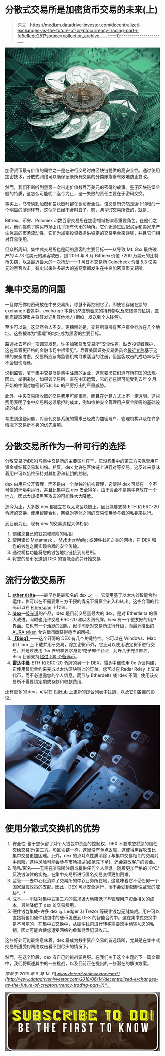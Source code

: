 # 分散式交易所是加密货币交易的未来(上)

> 原文：<https://medium.datadriveninvestor.com/decentralized-exchanges-as-the-future-of-cryptocurrency-trading-part-i-fd5effcde251?source=collection_archive---------0----------------------->

![](img/c0d1f6fa02f4f992ec1270cbccf82a9b.png)

加密货币最有价值的属性之一是在进行交易时由区块链提供的高安全性。通过使用加密技术，分散式网络可以确保记录所有交易的分类账能够有效地防止篡改。

然而，我们不断听到黑客一次带走价值数百万美元的密码的故事。鉴于区块链堡垒般的特质，这怎么可能呢？迄今为止，这一失败的责任主要在于密码交换。

事实上，尽管谈到加密和区块链时都在谈论安全性，但交易所仍然是这个领域的一个明显的薄弱环节，这似乎已经不合时宜了。嗯，*集中式*交易所做的，就是…

Bittrex、币安、Poloniex 和数百家交易所在加密领域扮演着重要角色。在他们之间，他们提供了购买市场上几乎所有代币的场所。它们还通过匹配买家和卖家来产生急需的市场流动性，它们为加密投资者提供稳定的交易平台来赚钱，并且它们相对容易使用。

但众所周知，集中式交易所也是网络黑客的主要目标——从导致 Mt. Gox 最终破产的 4.73 亿美元的黑客攻击，到 2016 年 8 月 Bitfinex 价值 7200 万美元的比特币失窃，以及最近最大的一次抢劫——1 月日本交易所 Coincheck 价值 5.3 亿美元的黑客攻击。有史以来许多最大的盗窃案都发生在中央加密货币交易所。

# **集中交易的问题**

一旦你把你的密码放在中央交易所，你就不再控制它了。即使它存储在您的 exchange 钱包中，exchange 本身仍然控制着您的持有物以及您钱包的私钥，直到您提取硬币并将其发送到其他地方(例如，发送到个人钱包)。

至少可以说，这显然令人不安。更糟糕的是，交易所将所有客户资金存放在几个地址。这些被称为“蜜罐”的地址成为黑客的主要目标。

路透社去年的一项调查发现，许多加密货币交易所“安全性差，缺乏投资者保护，这在监管更严格的金融市场中很常见”。尽管美国证券交易委员会[最近宣称](https://www.reuters.com/article/us-usa-sec-crypto/u-s-regulator-urges-registration-of-cryptocurrency-exchanges-idUSKCN1GJ2PB)基于这样的安全考虑，交易所应该向监管机构寻求适当的注册，但黑客攻击的成功率似乎不会很快降低。

说到监管，鉴于集中交易所是集中注册的企业，这就要求它们遵守所在国的法规。因此，举例来说，如果该交易所一直在中国运营，它的存在很可能受到去年 9 月开始的中国对加密货币和 ico 的严厉打击的严重威胁。

此外，中央交易所收取的交易费用可能很高，而且在计算方式上不一定透明。这些费用表明了集中交易所必须承担的成本，例如维护安全管理用户资金所需的基础设施的成本。

考虑到这些问题，对替代交易系统的需求已经成为加密用户、管理机构以及在许多情况下交易所本身的优先事项。

# **分散交易所作为一种可行的选择**

分散交易所(DEX)与集中交易所的主要区别在于，它没有集中的第三方来保管用户资金或结算交易和纠纷。相反，dex 允许在区块链上进行对等交易，这反过来意味着用户可以始终保持对其加密和私钥的控制。

dex 由用户公开管理，而不是由一个单独的机构管理，这使得 dex 可以在一个不可信的环境中运行，并且比集中式 dex 安全得多。由于资金不是集中存放在一个地方，因此大规模黑客攻击的可能性大大降低。

迄今为止，大多数 dex 都建立在以太坊区块链上，因此能够支持 ETH 和 ERC-20 令牌的交换。使用智能合约，网络对等体之间的交易使用参与者的私钥来执行。

到目前为止，现有 dex 的交易流程大体相似:

1.  创建您自己的钱包和随附的私钥
2.  使用诸如 [Metamask](https://metamask.io/) 、 [MyEtherWallet](https://www.myetherwallet.com/) 或硬件钱包之类的网桥，在 DEX 和您的钱包之间实现令牌的安全传输。
3.  通过桥接功能将您的钱包地址链接到交易所。
4.  将您的硬币发送到 DEX 的智能合约并开始交易

# **流行分散交易所**

1.  [**ether delta**](https://etherdelta.com/)——最早也是最知名的 dex 之一。它使用基于以太坊的智能合约运作，你可以在不需要第三方干预的情况下将资金转入和转出。这些合同的代码可以在 [Etherscan](https://etherscan.io/address/0x8d12a197cb00d4747a1fe03395095ce2a5cc6819#code) 上找到。
2.  [**Idex**](https://idex.market/eth/aura)—[极光道](https://auroradao.com/)的产品，Idex 是目前交易量最大的 dex，是对 Etherdelta 的重大改进。同时也允许交易 ERC-20 和以太网令牌，Idex 有一个更友好的用户界面。它也有一个活跃的团队，似乎不断对交易所进行升级，而最近推出的 [AURA token](https://auroradao.com/faq/) 允许做市商获得适当的回报。
3.  [**【Bisq】**](https://bisq.network/faq/)——这个开源的 DEX 有几个关键特性。它可以在 Windows、Mac 和 Linux 上下载并用于交易，除加密货币外，它还可以使用法定货币进行交易，并通过使用 Tor 网络和要求身份/电子邮件验证，允许几乎完全匿名。Bisq 目前支持[超过 100 个备选币](https://bisq.network/faq/#altcoins)。
4.  [**雷达中继**](https://radarrelay.com/)–ETH 和 ERC-20 令牌的另一个 DEX，雷达中继使用 0x 协议构建，它使用智能合约来完成以太坊区块链上的订单。您可以在 Radar Relay 上交易代币，而不必透露您的个人信息，而且与 Etherdelta 或 Idex 不同，使用该交易所不需要锁定期或存款和取款费用。

还有更多的 dex，可以在 [GitHub](https://github.com/distribuyed/index) 上更新的综合列表中找到，以及它们各自的协议。

![](img/266e42e9005e5671e3ea7c91e635a25b.png)

# **使用分散式交换机的优势**

1.  安全性-鉴于您保留了对个人钱包中资金的控制权，DEX 不要求您将您的信任交给交易所/第三方。和区块链一样，这里没有单点故障，这使得黑客攻击比集中交易更加困难。此外，dex 的点对点性质消除了与集中交易相关的交易对手风险，这种风险可能会参与市场操纵(如[抢先](https://www.investopedia.com/terms/f/frontrunning.asp)下单)，还会篡改客户的资金。
2.  隐私/匿名——无需在交易所注册或提供任何个人信息。随着更加严格的 KYC/反洗钱法律的实施，在集中交易所进行匿名交易变得更加困难。
3.  监管——去中心化消除了交易所的中心业务所在地，这意味着它不受任何一个国家监管政策的支配。因此，DEX 可以安全运行，而不会受到限制性监管的威胁*。*
4.  成本——消除对集中式第三方的需求极大地降低了与管理用户资金相关的成本，最终降低了 dex 的交易费用。
5.  硬件钱包集成–许多 dex 与 Ledger 和 Trezor 等硬件钱包无缝集成。用户可以直接将他们硬件钱包中的硬币发送到 DEX 的智能合约中。这在集中式交换中是不可能的，在集中式交换中，从硬件钱包进行转移需要您手动输入您的私钥，因此可能会使您遭受网络钓鱼和键盘记录攻击。

这些好处可能最终意味着，dex 将成为数字资产交易的首选场所，尤其是在集中式交易所遭受的网络攻击看不到尽头的情况下。

然而，在这个阶段，dex 有自己的挑战要克服。在我们关于这个主题的下一篇文章中，我们将概述其中的一些挑战，以及目前正在提出的一些潜在的解决方案。

*原载于 2018 年 6 月 14 日*[*www.datadriveninvestor.com*](http://www.datadriveninvestor.com/2018/06/14/decentralized-exchanges-as-the-future-of-cryptocurrency-trading-part-i/)*。*

[![](img/b6f926ec4f9727dcfb41809c9f59a85e.png)](http://eepurl.com/dw5NFP)